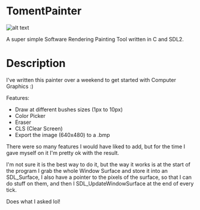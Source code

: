 # TomentPainter

![alt text](https://i.imgur.com/KTopiRa.png)

A super simple Software Rendering Painting Tool written in C and SDL2.


# Description

I've written this painter over a weekend to get started with Computer Graphics :)

Features:
- Draw at different bushes sizes (1px to 10px)
- Color Picker
- Eraser
- CLS (Clear Screen)
- Export the image (640x480) to a .bmp

There were so many features I would have liked to add, but for the time I gave myself on it I'm pretty ok with the result.


I'm not sure it is the best way to do it, but the way it works is at the start of the program I grab the whole Window Surface and store it into an SDL_Surface, I also have a pointer to the pixels of the surface, so that I can do stuff on them, and then I SDL_UpdateWindowSurface at the end of every tick.

Does what I asked lol!
